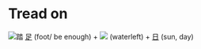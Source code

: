 # Tread on
![踏](../kanji-colorize/8e0f.svg)
[足](Kanji/kanji-dict/足.md) (foot/ be enough) + ![](http://www.kanjidamage.com/assets/radsmall/water-4770d222295684a6fc1b8e8cec486da119e1bcc2eac91d06622b4671e0098359.jpg) (waterleft) + [日](Kanji/kanji-dict/日.md) (sun, day) 